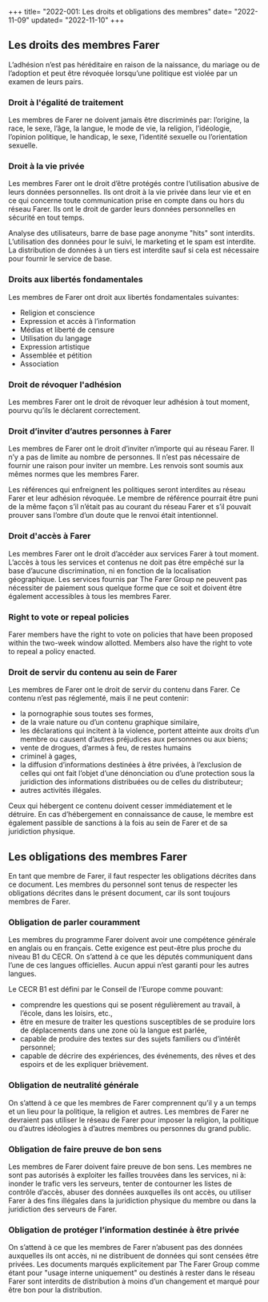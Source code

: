 +++
title= "2022-001: Les droits et obligations des membres"
date= "2022-11-09"
updated= "2022-11-10"
+++

## Les droits des membres Farer
L’adhésion n’est pas héréditaire en raison de la naissance, du mariage ou de l’adoption et peut être révoquée lorsqu’une politique est violée par un examen de leurs pairs.

### Droit à l'égalité de traitement
Les membres de Farer ne doivent jamais être discriminés par: l’origine, la race, le sexe, l’âge, la langue, le mode de vie, la religion, l’idéologie, l’opinion politique, le handicap, le sexe, l’identité sexuelle ou l’orientation sexuelle.

### Droit à la vie privée
Les membres Farer ont le droit d’être protégés contre l’utilisation abusive de leurs données personnelles. Ils ont droit à la vie privée dans leur vie et en ce qui concerne toute communication prise en compte dans ou hors du réseau Farer. Ils ont le droit de garder leurs données personnelles en sécurité en tout temps.

Analyse des utilisateurs, barre de base page anonyme "hits" sont interdits. L’utilisation des données pour le suivi, le marketing et le spam est interdite. La distribution de données à un tiers est interdite sauf si cela est nécessaire pour fournir le service de base.

### Droits aux libertés fondamentales
Les membres de Farer ont droit aux libertés fondamentales suivantes:
  - Religion et conscience
  - Expression et accès à l’information
  - Médias et liberté de censure
  - Utilisation du langage
  - Expression artistique
  - Assemblée et pétition
  - Association

### Droit de révoquer l'adhésion
Les membres Farer ont le droit de révoquer leur adhésion à tout moment, pourvu qu’ils le déclarent correctement.

### Droit d’inviter d’autres personnes à Farer
Les membres de Farer ont le droit d’inviter n’importe qui au réseau Farer. Il n’y a pas de limite au nombre de personnes. Il n’est pas nécessaire de fournir une raison pour inviter un membre. Les renvois sont soumis aux mêmes normes que les membres Farer.

Les références qui enfreignent les politiques seront interdites au réseau Farer et leur adhésion révoquée. Le membre de référence pourrait être puni de la même façon s’il n’était pas au courant du réseau Farer et s’il pouvait prouver sans l’ombre d’un doute que le renvoi était intentionnel.

### Droit d'accès à Farer
Les membres Farer ont le droit d’accéder aux services Farer à tout moment. L’accès à tous les services et contenus ne doit pas être empêché sur la base d’aucune discrimination, ni en fonction de la localisation géographique. Les services fournis par The Farer Group ne peuvent pas nécessiter de paiement sous quelque forme que ce soit et doivent être également accessibles à tous les membres Farer.

### Right to vote or repeal policies
Farer members have the right to vote on policies that have been proposed within the two-week window allotted. Members also have the right to vote to repeal a policy enacted.

### Droit de servir du contenu au sein de Farer
Les membres de Farer ont le droit de servir du contenu dans Farer. Ce contenu n’est pas réglementé, mais il ne peut contenir:
  - la pornographie sous toutes ses formes,
  - de la vraie nature ou d’un contenu graphique similaire,
  - les déclarations qui incitent à la violence, portent atteinte aux droits d’un membre ou causent d’autres préjudices aux personnes ou aux biens;
  - vente de drogues, d’armes à feu, de restes humains
  - criminel à gages,
  - la diffusion d’informations destinées à être privées, à l’exclusion de celles qui ont fait l’objet d’une dénonciation ou d’une protection sous la juridiction des informations distribuées ou de celles du distributeur;
  - autres activités illégales.

Ceux qui hébergent ce contenu doivent cesser immédiatement et le détruire. En cas d’hébergement en connaissance de cause, le membre est également passible de sanctions à la fois au sein de Farer et de sa juridiction physique.

## Les obligations des membres Farer
En tant que membre de Farer, il faut respecter les obligations décrites dans ce document. Les membres du personnel sont tenus de respecter les obligations décrites dans le présent document, car ils sont toujours membres de Farer.

### Obligation de parler couramment
Les membres du programme Farer doivent avoir une compétence générale en anglais ou en français. Cette exigence est peut-être plus proche du niveau B1 du CECR. On s’attend à ce que les députés communiquent dans l’une de ces langues officielles. Aucun appui n’est garanti pour les autres langues.

Le CECR B1 est défini par le Conseil de l’Europe comme pouvant:
  - comprendre les questions qui se posent régulièrement au travail, à l’école, dans les loisirs, etc.,
  - être en mesure de traiter les questions susceptibles de se produire lors de déplacements dans une zone où la langue est parlée,
  - capable de produire des textes sur des sujets familiers ou d’intérêt personnel;
  - capable de décrire des expériences, des événements, des rêves et des espoirs et de les expliquer brièvement.

### Obligation de neutralité générale
On s’attend à ce que les membres de Farer comprennent qu’il y a un temps et un lieu pour la politique, la religion et autres. Les membres de Farer ne devraient pas utiliser le réseau de Farer pour imposer la religion, la politique ou d’autres idéologies à d’autres membres ou personnes du grand public. 

### Obligation de faire preuve de bon sens
Les membres de Farer doivent faire preuve de bon sens. Les membres ne sont pas autorisés à exploiter les failles trouvées dans les services, ni à: inonder le trafic vers les serveurs, tenter de contourner les listes de contrôle d’accès, abuser des données auxquelles ils ont accès, ou utiliser Farer à des fins illégales dans la juridiction physique du membre ou dans la juridiction des serveurs de Farer.

### Obligation de protéger l’information destinée à être privée
On s’attend à ce que les membres de Farer n’abusent pas des données auxquelles ils ont accès, ni ne distribuent de données qui sont censées être privées. Les documents marqués explicitement par The Farer Group comme étant pour "usage interne uniquement" ou destinés à rester dans le réseau Farer sont interdits de distribution à moins d’un changement et marqué pour être bon pour la distribution.

